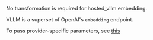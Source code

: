 No transformation is required for hosted_vllm embedding.

VLLM is a superset of OpenAI's `embedding` endpoint.

To pass provider-specific parameters, see [this](https://docs.litellm.ai/docs/completion/provider_specific_params)